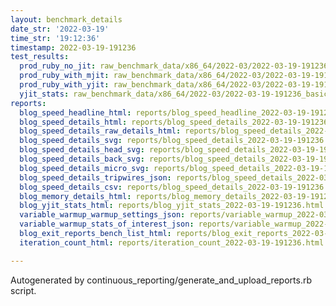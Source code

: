 ```yaml
---
layout: benchmark_details
date_str: '2022-03-19'
time_str: '19:12:36'
timestamp: 2022-03-19-191236
test_results:
  prod_ruby_no_jit: raw_benchmark_data/x86_64/2022-03/2022-03-19-191236_basic_benchmark_prod_ruby_no_jit.json
  prod_ruby_with_mjit: raw_benchmark_data/x86_64/2022-03/2022-03-19-191236_basic_benchmark_prod_ruby_with_mjit.json
  prod_ruby_with_yjit: raw_benchmark_data/x86_64/2022-03/2022-03-19-191236_basic_benchmark_prod_ruby_with_yjit.json
  yjit_stats: raw_benchmark_data/x86_64/2022-03/2022-03-19-191236_basic_benchmark_yjit_stats.json
reports:
  blog_speed_headline_html: reports/blog_speed_headline_2022-03-19-191236.html
  blog_speed_details_html: reports/blog_speed_details_2022-03-19-191236.html
  blog_speed_details_raw_details_html: reports/blog_speed_details_2022-03-19-191236.raw_details.html
  blog_speed_details_svg: reports/blog_speed_details_2022-03-19-191236.svg
  blog_speed_details_head_svg: reports/blog_speed_details_2022-03-19-191236.head.svg
  blog_speed_details_back_svg: reports/blog_speed_details_2022-03-19-191236.back.svg
  blog_speed_details_micro_svg: reports/blog_speed_details_2022-03-19-191236.micro.svg
  blog_speed_details_tripwires_json: reports/blog_speed_details_2022-03-19-191236.tripwires.json
  blog_speed_details_csv: reports/blog_speed_details_2022-03-19-191236.csv
  blog_memory_details_html: reports/blog_memory_details_2022-03-19-191236.html
  blog_yjit_stats_html: reports/blog_yjit_stats_2022-03-19-191236.html
  variable_warmup_warmup_settings_json: reports/variable_warmup_2022-03-19-191236.warmup_settings.json
  variable_warmup_stats_of_interest_json: reports/variable_warmup_2022-03-19-191236.stats_of_interest.json
  blog_exit_reports_bench_list_html: reports/blog_exit_reports_2022-03-19-191236.bench_list.html
  iteration_count_html: reports/iteration_count_2022-03-19-191236.html

---
```

Autogenerated by continuous_reporting/generate_and_upload_reports.rb script.
